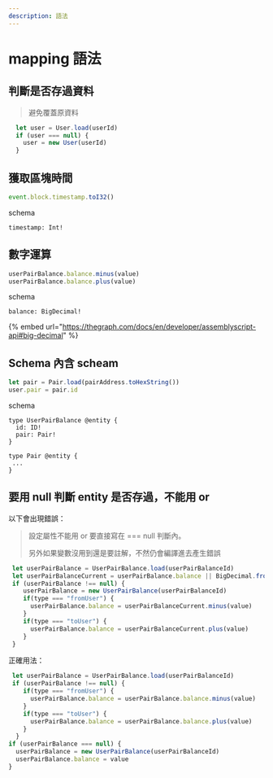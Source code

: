 ```yaml
---
description: 語法
---
```


# mapping 語法

## 判斷是否存過資料

> 避免覆蓋原資料

```javascript
  let user = User.load(userId)
  if (user === null) {
    user = new User(userId)
  }
```

## 獲取區塊時間

```javascript
event.block.timestamp.toI32()
```

schema

```
timestamp: Int!
```

## 數字運算

```javascript
userPairBalance.balance.minus(value)
userPairBalance.balance.plus(value)
```

schema

```
balance: BigDecimal!
```

{% embed url="https://thegraph.com/docs/en/developer/assemblyscript-api#big-decimal" %}

## Schema 內含 scheam

```javascript
let pair = Pair.load(pairAddress.toHexString())
user.pair = pair.id
```

schema

```
type UserPairBalance @entity {
  id: ID!
  pair: Pair!
}

type Pair @entity {
 ...
}
```

## 要用 null 判斷 entity 是否存過，不能用 or

以下會出現錯誤：

> 設定屬性不能用 or 要直接寫在 === null 判斷內。
>
> 另外如果變數沒用到還是要註解，不然仍會編譯進去產生錯誤

```javascript
 let userPairBalance = UserPairBalance.load(userPairBalanceId)
 let userPairBalanceCurrent = userPairBalance.balance || BigDecimal.fromString('0')
 if (userPairBalance !== null) {
    userPairBalance = new UserPairBalance(userPairBalanceId)
    if(type === "fromUser") {
      userPairBalance.balance = userPairBalanceCurrent.minus(value)
    }
    if(type === "toUser") {
      userPairBalance.balance = userPairBalanceCurrent.plus(value)
    }
 }   
```

正確用法：

```javascript
 let userPairBalance = UserPairBalance.load(userPairBalanceId)
 if (userPairBalance !== null) {
    if(type === "fromUser") {
      userPairBalance.balance = userPairBalance.balance.minus(value)
    }
    if(type === "toUser") {
      userPairBalance.balance = userPairBalance.balance.plus(value)
    }
  }
if (userPairBalance === null) {
  userPairBalance = new UserPairBalance(userPairBalanceId)
  userPairBalance.balance = value
}
```
